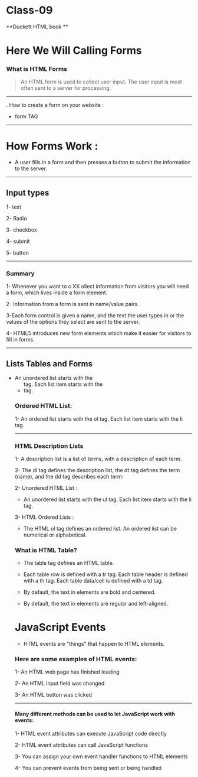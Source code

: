 # Class-09

**Duckett HTML book **
# Here We Will Calling Forms


### What is HTML Forms

>An HTML form is used to collect user input. The user input is most often sent to a server for processing.

---



. How to create a form on your website :

- form TAG 
---
# How Forms Work :
 - A user fills in a form and then presses a button
to submit the information to the server.

---
## Input types

1- text

2- Radio

3- checkbox

4- submit

5- button

---

### Summary
1- Whenever you want to c XX ollect information from
visitors you will need a form, which lives inside a
form element.

2- Information from a form is sent in name/value pairs.

3-Each form control is given a name, and the text the
user types in or the values of the options they select
are sent to the server.

4- HTML5 introduces new form elements which make it
easier for visitors to fill in forms.

---
## Lists Tables and Forms

- An unordered list starts with the <ul> tag. Each list item starts with the <li> tag.

### Ordered HTML List:

1- An ordered list starts with the ol tag. Each list item starts with the li tag.

---
### HTML Description Lists

1- A description list is a list of terms, with a description of each term.

2- The dl tag defines the description list, the dt tag defines the term (name), and the dd tag describes each term:


2- Unordered HTML List :

- An unordered list starts with the ul tag. Each list item starts with the li tag.


3- HTML Ordered Lists :

- The HTML ol tag defines an ordered list. An ordered list can be numerical or alphabetical.



### What is  HTML Table?

- The table tag  defines an HTML table.

- Each table row is defined with a tr tag. Each table header is defined with a th tag. Each table data/cell is defined with a td tag.

- By default, the text in <th> elements are bold and centered.

- By default, the text in <td> elements are regular and left-aligned.


# JavaScript Events

- HTML events are "things" that happen to HTML elements.


### Here are some examples of HTML events:

1- An HTML web page has finished loading

2- An HTML input field was changed

3- An HTML button was clicked

--- 

#### Many different methods can be used to let JavaScript work with events:

1- HTML event attributes can execute JavaScript code directly


2- HTML event attributes can call JavaScript functions

3- You can assign your own event handler functions to HTML elements


4- You can prevent events from being sent or being handled
